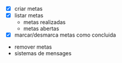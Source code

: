 - [x] criar metas
- [x] listar metas
    - metas realizadas
    - metas abertas
- [x] marcar/desmarca metas como concluida
- remover metas
- sistemas de mensages